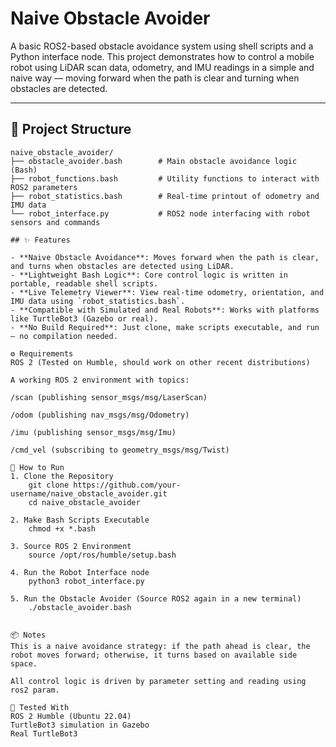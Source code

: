 # Naive Obstacle Avoider

A basic ROS2-based obstacle avoidance system using shell scripts and a Python interface node. This project demonstrates how to control a mobile robot using LiDAR scan data, odometry, and IMU readings in a simple and naive way — moving forward when the path is clear and turning when obstacles are detected.

---

## 🧭 Project Structure

```text
naive_obstacle_avoider/
├── obstacle_avoider.bash        # Main obstacle avoidance logic (Bash)
├── robot_functions.bash         # Utility functions to interact with ROS2 parameters
├── robot_statistics.bash        # Real-time printout of odometry and IMU data
└── robot_interface.py           # ROS2 node interfacing with robot sensors and commands

## ✨ Features

- **Naive Obstacle Avoidance**: Moves forward when the path is clear, and turns when obstacles are detected using LiDAR.
- **Lightweight Bash Logic**: Core control logic is written in portable, readable shell scripts.
- **Live Telemetry Viewer**: View real-time odometry, orientation, and IMU data using `robot_statistics.bash`.
- **Compatible with Simulated and Real Robots**: Works with platforms like TurtleBot3 (Gazebo or real).
- **No Build Required**: Just clone, make scripts executable, and run — no compilation needed.

⚙️ Requirements
ROS 2 (Tested on Humble, should work on other recent distributions)

A working ROS 2 environment with topics:

/scan (publishing sensor_msgs/msg/LaserScan)

/odom (publishing nav_msgs/msg/Odometry)

/imu (publishing sensor_msgs/msg/Imu)

/cmd_vel (subscribing to geometry_msgs/msg/Twist)

🚀 How to Run
1. Clone the Repository
    git clone https://github.com/your-username/naive_obstacle_avoider.git
    cd naive_obstacle_avoider

2. Make Bash Scripts Executable
    chmod +x *.bash

3. Source ROS 2 Environment
    source /opt/ros/humble/setup.bash

4. Run the Robot Interface node
    python3 robot_interface.py

5. Run the Obstacle Avoider (Source ROS2 again in a new terminal)
    ./obstacle_avoider.bash


📦 Notes
This is a naive avoidance strategy: if the path ahead is clear, the robot moves forward; otherwise, it turns based on available side space.

All control logic is driven by parameter setting and reading using ros2 param.

🧪 Tested With
ROS 2 Humble (Ubuntu 22.04)
TurtleBot3 simulation in Gazebo
Real TurtleBot3 


